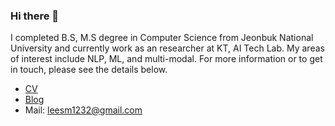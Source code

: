 ### Hi there 👋

I completed B.S, M.S degree in Computer Science from Jeonbuk National University and currently work as an researcher at KT, AI Tech Lab. My areas of interest include NLP, ML, and multi-modal. For more information or to get in touch, please see the details below.

- [CV](https://drive.google.com/file/d/1r7RlTDUJ5jbUa6mig0fup-qakH5ZsbD1/view?usp=drive_link)
- [Blog](https://zizun.github.io)
- Mail: leesm1232@gmail.com


<!--
**ZIZUN/ZIZUN** is a ✨ _special_ ✨ repository because its `README.md` (this file) appears on your GitHub profile.

Here are some ideas to get you started:

- 🔭 I’m currently working on ...
- 🌱 I’m currently learning ...
- 👯 I’m looking to collaborate on ...
- 🤔 I’m looking for help with ...
- 💬 Ask me about ...
- 📫 How to reach me: ...
- 😄 Pronouns: ...
- ⚡ Fun fact: ...
-->
